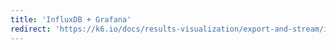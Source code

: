 ```yaml
---
title: 'InfluxDB + Grafana'
redirect: 'https://k6.io/docs/results-visualization/export-and-stream/influxdb-+-grafana'
---
```

